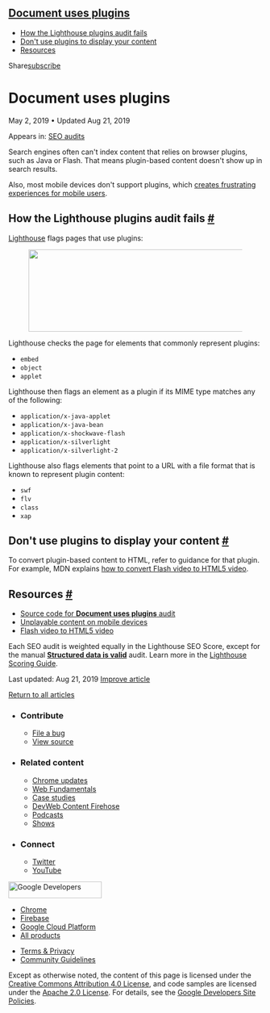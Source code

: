 ## <a href="#document-uses-plugins" class="w-toc__header--link">Document uses plugins</a>

- [How the Lighthouse plugins audit fails](#how-the-lighthouse-plugins-audit-fails)
- [Don't use plugins to display your content](#don't-use-plugins-to-display-your-content)
- [Resources](#resources)

Share<a href="/newsletter/" class="gc-analytics-event w-actions__fab w-actions__fab--subscribe"><span>subscribe</span></a>

# Document uses plugins

May 2, 2019 <span class="w-author__separator">•</span> Updated Aug 21, 2019

<span class="w-post-signpost__title">Appears in:</span> <a href="/lighthouse-seo" class="w-post-signpost__link">SEO audits</a>

Search engines often can't index content that relies on browser plugins, such as Java or Flash. That means plugin-based content doesn't show up in search results.

Also, most mobile devices don't support plugins, which [creates frustrating experiences for mobile users](https://developers.google.com/search/mobile-sites/mobile-seo/common-mistakes#unplayable-content).

## How the Lighthouse plugins audit fails <a href="#how-the-lighthouse-plugins-audit-fails" class="w-headline-link">#</a>

[Lighthouse](https://developers.google.com/web/tools/lighthouse/) flags pages that use plugins:

<figure><img src="https://web-dev.imgix.net/image/tcFciHGuF3MxnTr1y5ue01OGLBn2/lL85pZVbdytWgeGIL8wB.png?auto=format" class="w-screenshot w-screenshot" sizes="(min-width: 800px) 800px, calc(100vw - 48px)" srcset="https://web-dev.imgix.net/image/tcFciHGuF3MxnTr1y5ue01OGLBn2/lL85pZVbdytWgeGIL8wB.png?auto=format&amp;w=200 200w, https://web-dev.imgix.net/image/tcFciHGuF3MxnTr1y5ue01OGLBn2/lL85pZVbdytWgeGIL8wB.png?auto=format&amp;w=228 228w, https://web-dev.imgix.net/image/tcFciHGuF3MxnTr1y5ue01OGLBn2/lL85pZVbdytWgeGIL8wB.png?auto=format&amp;w=260 260w, https://web-dev.imgix.net/image/tcFciHGuF3MxnTr1y5ue01OGLBn2/lL85pZVbdytWgeGIL8wB.png?auto=format&amp;w=296 296w, https://web-dev.imgix.net/image/tcFciHGuF3MxnTr1y5ue01OGLBn2/lL85pZVbdytWgeGIL8wB.png?auto=format&amp;w=338 338w, https://web-dev.imgix.net/image/tcFciHGuF3MxnTr1y5ue01OGLBn2/lL85pZVbdytWgeGIL8wB.png?auto=format&amp;w=385 385w, https://web-dev.imgix.net/image/tcFciHGuF3MxnTr1y5ue01OGLBn2/lL85pZVbdytWgeGIL8wB.png?auto=format&amp;w=439 439w, https://web-dev.imgix.net/image/tcFciHGuF3MxnTr1y5ue01OGLBn2/lL85pZVbdytWgeGIL8wB.png?auto=format&amp;w=500 500w, https://web-dev.imgix.net/image/tcFciHGuF3MxnTr1y5ue01OGLBn2/lL85pZVbdytWgeGIL8wB.png?auto=format&amp;w=571 571w, https://web-dev.imgix.net/image/tcFciHGuF3MxnTr1y5ue01OGLBn2/lL85pZVbdytWgeGIL8wB.png?auto=format&amp;w=650 650w, https://web-dev.imgix.net/image/tcFciHGuF3MxnTr1y5ue01OGLBn2/lL85pZVbdytWgeGIL8wB.png?auto=format&amp;w=741 741w, https://web-dev.imgix.net/image/tcFciHGuF3MxnTr1y5ue01OGLBn2/lL85pZVbdytWgeGIL8wB.png?auto=format&amp;w=845 845w, https://web-dev.imgix.net/image/tcFciHGuF3MxnTr1y5ue01OGLBn2/lL85pZVbdytWgeGIL8wB.png?auto=format&amp;w=964 964w, https://web-dev.imgix.net/image/tcFciHGuF3MxnTr1y5ue01OGLBn2/lL85pZVbdytWgeGIL8wB.png?auto=format&amp;w=1098 1098w, https://web-dev.imgix.net/image/tcFciHGuF3MxnTr1y5ue01OGLBn2/lL85pZVbdytWgeGIL8wB.png?auto=format&amp;w=1252 1252w, https://web-dev.imgix.net/image/tcFciHGuF3MxnTr1y5ue01OGLBn2/lL85pZVbdytWgeGIL8wB.png?auto=format&amp;w=1428 1428w, https://web-dev.imgix.net/image/tcFciHGuF3MxnTr1y5ue01OGLBn2/lL85pZVbdytWgeGIL8wB.png?auto=format&amp;w=1600 1600w" width="800" height="163" /></figure>Lighthouse checks the page for elements that commonly represent plugins:

- `embed`
- `object`
- `applet`

Lighthouse then flags an element as a plugin if its MIME type matches any of the following:

- `application/x-java-applet`
- `application/x-java-bean`
- `application/x-shockwave-flash`
- `application/x-silverlight`
- `application/x-silverlight-2`

Lighthouse also flags elements that point to a URL with a file format that is known to represent plugin content:

- `swf`
- `flv`
- `class`
- `xap`

## Don't use plugins to display your content <a href="#don&#39;t-use-plugins-to-display-your-content" class="w-headline-link">#</a>

To convert plugin-based content to HTML, refer to guidance for that plugin. For example, MDN explains [how to convert Flash video to HTML5 video](https://developer.mozilla.org/en-US/docs/Plugins/Flash_to_HTML5/Video).

## Resources <a href="#resources" class="w-headline-link">#</a>

- [Source code for **Document uses plugins** audit](https://github.com/GoogleChrome/lighthouse/blob/master/lighthouse-core/audits/seo/plugins.js)
- [Unplayable content on mobile devices](https://developers.google.com/search/mobile-sites/mobile-seo/common-mistakes#unplayable-content)
- [Flash video to HTML5 video](https://developer.mozilla.org/en-US/docs/Plugins/Flash_to_HTML5/Video)

Each SEO audit is weighted equally in the Lighthouse SEO Score, except for the manual **[Structured data is valid](/structured-data)** audit. Learn more in the [Lighthouse Scoring Guide](https://developers.google.com/web/tools/lighthouse/v3/scoring).

<span class="w-mr--sm">Last updated: Aug 21, 2019 </span>[Improve article](https://github.com/GoogleChrome/web.dev/blob/master/src/site/content/en/lighthouse-seo/plugins/index.md)

<a href="/lighthouse-seo" class="gc-analytics-event w-article-navigation__link w-article-navigation__link--back w-article-navigation__link--single">Return to all articles</a>

- ### Contribute

  - <a href="https://github.com/GoogleChrome/web.dev/issues/new?assignees=&amp;labels=bug&amp;template=bug_report.md&amp;title=" class="w-footer__linkbox-link">File a bug</a>
  - <a href="https://github.com/googlechrome/web.dev" class="w-footer__linkbox-link">View source</a>

- ### Related content

  - <a href="https://blog.chromium.org/" class="w-footer__linkbox-link">Chrome updates</a>
  - <a href="https://developers.google.com/web/" class="w-footer__linkbox-link">Web Fundamentals</a>
  - <a href="https://developers.google.com/web/showcase/" class="w-footer__linkbox-link">Case studies</a>
  - <a href="https://devwebfeed.appspot.com/" class="w-footer__linkbox-link">DevWeb Content Firehose</a>
  - <a href="/podcasts/" class="w-footer__linkbox-link">Podcasts</a>
  - <a href="/shows/" class="w-footer__linkbox-link">Shows</a>

- ### Connect

  - <a href="https://www.twitter.com/ChromiumDev" class="w-footer__linkbox-link">Twitter</a>
  - <a href="https://www.youtube.com/user/ChromeDevelopers" class="w-footer__linkbox-link">YouTube</a>

<a href="https://developers.google.com/" class="w-footer__utility-logo-link"><img src="/images/lockup-color.png" alt="Google Developers" class="w-footer__utility-logo" width="185" height="33" /></a>

- <a href="https://developer.chrome.com/" class="w-footer__utility-link">Chrome</a>
- <a href="https://firebase.google.com/" class="w-footer__utility-link">Firebase</a>
- <a href="https://cloud.google.com/" class="w-footer__utility-link">Google Cloud Platform</a>
- <a href="https://developers.google.com/products" class="w-footer__utility-link">All products</a>

<!-- -->

- <a href="https://policies.google.com/" class="w-footer__utility-link">Terms &amp; Privacy</a>
- <a href="/community-guidelines/" class="w-footer__utility-link">Community Guidelines</a>

Except as otherwise noted, the content of this page is licensed under the [Creative Commons Attribution 4.0 License](https://creativecommons.org/licenses/by/4.0/), and code samples are licensed under the [Apache 2.0 License](https://www.apache.org/licenses/LICENSE-2.0). For details, see the [Google Developers Site Policies](https://developers.google.com/terms/site-policies).
